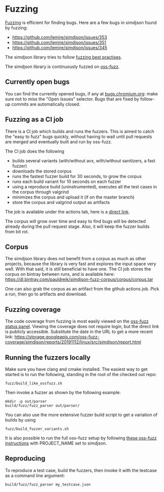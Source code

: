 # Fuzzing

[Fuzzing](https://en.wikipedia.org/wiki/Fuzzing) is efficient for finding bugs. Here are a few bugs in simdjson found by fuzzing:

 - https://github.com/lemire/simdjson/issues/353
 - https://github.com/lemire/simdjson/issues/351
 - https://github.com/lemire/simdjson/issues/345

The simdjson library tries to follow [fuzzing best practises](https://google.github.io/oss-fuzz/advanced-topics/ideal-integration/#summary).

The simdjson library is continuously fuzzed on [oss-fuzz](https://github.com/google/oss-fuzz).


## Currently open bugs

You can find the currently opened bugs, if any at [bugs.chromium.org](https://bugs.chromium.org/p/oss-fuzz/issues/list?sort=-opened&q=proj%3Asimdjson&can=2): make sure not to miss the "Open Issues" selector. Bugs that are fixed by follow-up commits are automatically closed.


## Fuzzing as a CI job

There is a CI job which builds and runs the fuzzers. This is aimed to catch the "easy to fuzz" bugs quickly, without having to wait until pull requests are merged and eventually built and run by oss-fuzz.

The CI job does the following
 - builds several variants (with/without avx, with/without sanitizers, a fast fuzzer)
 - downloads the stored corpus
 - runs the fastest fuzzer build for 30 seconds, to grow the corpus
 - runs each build variant for 10 seconds on each fuzzer
 - using a reproduce build (uninstrumented), executes all the test cases in the corpus through valgrind
 - minimizes the corpus and upload it (if on the master branch)
 - store the corpus and valgrind output as artifacts

The job is available under the actions tab, here is a [direct link](https://github.com/lemire/simdjson/actions?query=workflow%3A%22Run+fuzzers+on+stored+corpus+and+test+it+with+valgrind%22).

The corpus will grow over time and easy to find bugs will be detected already during the pull request stage. Also, it will keep the fuzzer builds from bit rot. 

## Corpus

The simdjson library does not benefit from a corpus as much as other projects, because the library is very fast and explores the input space very well. With that said, it is still beneficial to have one. The CI job stores the corpus on bintray between runs, and is available here: https://dl.bintray.com/pauldreik/simdjson-fuzz-corpus/corpus/corpus.tar

One can also grab the corpus as an artifact from the github actions job. Pick a run, then go to artifacts and download.

## Fuzzing coverage

The code coverage from fuzzing is most easily viewed on the [oss-fuzz status panel](https://oss-fuzz.com/fuzzer-stats). Viewing the coverage does not require login, but the direct link is publicly accessible. Substitute the date in the URL to get a more recent link:
https://storage.googleapis.com/oss-fuzz-coverage/simdjson/reports/20191112/linux/src/simdjson/report.html


## Running the fuzzers locally

Make sure you have clang and cmake installed.
The easiest way to get started is to run the following, standing in the root of the checked out repo:
```
fuzz/build_like_ossfuzz.sh
```

Then invoke a fuzzer as shown by the following example:
```
mkdir -p out/parser
build/fuzz/fuzz_parser out/parser/
```

You can also use the more extensive fuzzer build script to get a variation of builds by using
```
fuzz/build_fuzzer_variants.sh
```

It is also possible to run the full oss-fuzz setup by following [these oss-fuzz instructions](https://google.github.io/oss-fuzz/getting-started/new-project-guide/#testing-locally) with PROJECT_NAME set to simdjson.

## Reproducing
To reproduce a test case, build the fuzzers, then invoke it with the testcase as a command line argument:
```
build/fuzz/fuzz_parser my_testcase.json
```
